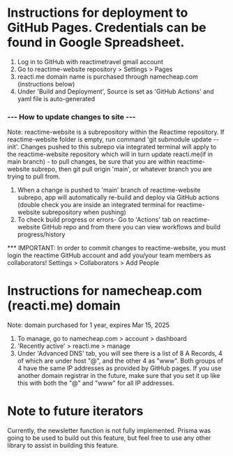 # Instructions for deployment to GitHub Pages. Credentials can be found in Google Spreadsheet.

1. Log in to GitHub with reactimetravel gmail account
2. Go to reactime-website repository > Settings > Pages
3. reacti.me domain name is purchased through namecheap.com (instructions below)
4. Under 'Build and Deployment', Source is set as 'GitHub Actions' and yaml file is auto-generated

### --- How to update changes to site ---

Note: reactime-website is a subrepository within the Reactime repository. If reactime-website folder is empty, run command 'git submodule update --init'. Changes pushed to this subrepo via integrated terminal will apply to the reactime-website repository which will in turn update reacti.me(if in main branch) - to pull changes, be sure that you are within reactime-website subrepo, then git pull origin 'main', or whatever branch you are trying to pull from.

1. When a change is pushed to 'main' branch of reactime-website subrepo, app will automatically re-build and deploy via GitHub actions (double check you are inside an integrated terminal for reactime-website subrepository when pushing)
2. To check build progress or errors- Go to 'Actions' tab on reactime-website GitHub repo and from there you can view workflows and build progress/history

\*\*\* IMPORTANT: In order to commit changes to reactime-website, you must login the reactime GitHub account and add you/your team members as collaborators!
Settings > Collaborators > Add People

# Instructions for namecheap.com (reacti.me) domain

Note: domain purchased for 1 year, expires Mar 15, 2025

1. To manage, go to namecheap.com > account > dashboard
2. 'Recently active' > reacti.me > manage
3. Under 'Advanced DNS' tab, you will see there is a list of 8 A Records, 4 of which are under host "@", and the other 4 as "www". Both groups of 4 have the same IP addresses as provided by GitHub pages. If you use another domain registrar in the future, make sure that you set it up like this with both the "@" and "www" for all IP addresses.

# Note to future iterators

Currently, the newsletter function is not fully implemented. Prisma was going to be used to build out this feature, but feel free to use any other library to assist in building this feature.
